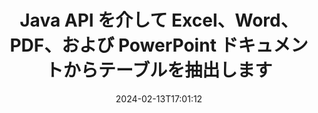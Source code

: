 ---
############################# Static ############################
layout: "auto-gen-parser"
date: 2024-02-13T17:01:12
draft: false
otherformats: 

############################# Head ############################
head_title: "Java API を介して PDF、DOCX、PPTX、XLSX、EPUB などからテーブルを抽出します"
head_description: "GroupDocs.Parser Java API を使用すると、プログラマーは PDF、DOC、DOCX、PPT、PPTX、EML、MSG、XLS、XLSX、CSV からテーブルを抽出できます、ODT、RTF、および Java アプリ内のその他の多くのドキュメント タイプ。"

############################# Header ############################
title: "Java API を介して Excel、Word、PDF、および PowerPoint ドキュメントからテーブルを抽出します"
description: "GroupDocs.Parser Java API を使用すると、プログラマーは PDF、DOC、DOCX、PPT、PPTX、EML、MSG、XLS、XLSX、CSV からテーブルを抽出できます、ODT、RTF、および EPUB のドキュメントまたはページ。"
bg_image: "https://cms.admin.containerize.com/templates/aspose/App_Themes/V3/images/bg/header1.png"
bg_overlay: false
button:
    enable: true
    icon: "fas fa-arrow-down"
    label: "無料トライアルをダウンロード"
    link: "https://downloads.groupdocs.com/parser/java"

############################# SubMenu ############################
submenu:
    enable: true

    left:
        img_alt: "GroupDocs.Parser for Java"
        image: "https://cms.admin.containerize.com/templates/groupdocs/images/product-logos/90x90-noborder/groupdocs-parser-java.png"
        product: "GroupDocs.Parser"
        platform: "Java"

    middle:
        button:

            # button loop
            - link: "https://apireference.groupdocs.com/parser/java"
              text: "APIリファレンス"

            # button loop
            - link: "https://github.com/groupdocs-parser"
              text: "コード例"

            # button loop
            - link: "https://products.groupdocs.app/parser/family"
              text: "ライブデモ"

            # button loop
            - link: "https://purchase.groupdocs.com/pricing/parser/java"
              text: "価格設定"

    right:
        link_download: "https://downloads.groupdocs.com/parser"
        link_learn: "https://docs.groupdocs.com/parser/java"
        link_buy: "https://purchase.groupdocs.com"

############################# About ############################
about:
    enable: true
    title: "Java API 経由で XHTML ファイルからテーブルを抽出するにはどうすればよいですか?"
    content: |
        テーブルは行と列に配置されたセルの集合です。テーブルは、詳細または複雑なデータを保存および整理して、ユーザーが簡単に読み取ったり表示できるようにする上で非常に重要な役割を果たします。テーブルは、リストの作成、情報の比較、データの整列、情報のグループ化、データの傾向やパターンの強調表示など、さまざまな方法で使用できます。 GroupDocs.Parser for Java は、ソフトウェア プログラマが、PDF、電子メール、電子ブック、Word (DOC、{ 318})、PowerPoint (PPT、PPTX)、Excel (XLS、XLSX)、メール (EML、MSG) 形式など。 Java API には、ドキュメントからすべての表を抽出する、特定のページから表を抽出する、表のセル データを取得する、表の行と列の合計数を取得する、行の高さを取得するなど、表を操作するための重要な機能がいくつか含まれています。テーブルなどのデータを印刷します。
        
        

############################# Steps ############################
steps:
    enable: true
    title_left: "Java の XHTML からテーブルを抽出します"
    content_left: |
        [GroupDocs.Parser for Java](/ja/parser/java/) を使用すると、Java 開発者は、いくつかの簡単な手順を実装することで、XHTML ファイルからテーブルを簡単に抽出できます。
        
        * 最初のドキュメントの [Parser](https://reference.groupdocs.com/parser/java/com.groupdocs.parser/parser/) オブジェクトをインスタンス化します。
        * ドキュメントがテーブル抽出をサポートしているかどうかを確認します。
        * [PageTableAreaOptions](https://reference.groupdocs.com/parser/java/com.groupdocs.parser.options/pagetableareaoptions/) および  をインスタンス化します。 [TemplateTableLayout](https://reference.groupdocs.com/parser/java/com.groupdocs.parser.templates/templatetablelayout/) テーブルのレイアウトを設定するクラス
        * [getTables](https://reference.groupdocs.com/parser/java/com.groupdocs.parser/parser/#getTables-com.groupdocs.parser.options.PageTableAreaOptions-) メソッドを呼び出し、のコレクションを取得します。[PageTableArea](https://reference.groupdocs.com/parser/java/com.groupdocs.parser.data/pagetablearea/) オブジェクト。

    title_right: "テーブル抽出の詳細"
    content_right: |
        * <a href="https://docs.groupdocs.com/parser/java/extract-tables-from-document/">文書から表を抽出する方法</a>
        * <a href="https://docs.groupdocs.com/parser/java/extract-tables-from-document-page/">ドキュメントページから表を抽出する方法</a>
 
    code: |
     {{% parser/additional-styles %}}
     {{< parser/code-parser title="Java サンプルコードを使用して XHTML ファイルからテーブルを抽出する方法">}}

        ```java    
        // GroupDocs.Parser API を使用して XHTML ファイルからテーブルを抽出する
        // Parserクラスのインスタンスを作成する
        try (Parser parser = new Parser(Constants.SampleInvoicePagesPdf)) {
            // ドキュメントがテーブル抽出をサポートしているかどうかを確認する
            if (!parser.getFeatures().isTables()) {
                System.out.println("ドキュメントはテーブル抽出をサポートしていません。");
                return;
            }
            // テーブルのレイアウトを作成する
            TemplateTableLayout layout = new TemplateTableLayout(
                    java.util.Arrays.asList(new Double[]{50.0, 95.0, 275.0, 415.0, 485.0, 545.0}),
                    java.util.Arrays.asList(new Double[]{325.0, 340.0, 365.0, 395.0}));
            // テーブル抽出のオプションを作成する
            PageTableAreaOptions options = new PageTableAreaOptions(layout);
            // ドキュメントから表を抽出します。
            Iterable<PageTableArea> tables = parser.getTables(options);
            // テーブルを反復処理する
            for (PageTableArea t : tables) {
                // 行を反復処理する
                for (int row = 0; row < t.getRowCount(); row++) {
                    // 列を反復処理する
                    for (int column = 0; column < t.getColumnCount(); column++) {
                        // 表のセルを取得する
                        PageTableAreaCell cell = t.getCell(row, column);
                        if (cell != null) {
                            // 表のセルのテキストを印刷します
                            System.out.print(cell.getText());
                            System.out.print(" | ");
                        }
                    }
                    System.out.println();
                }
                System.out.println();
            }
        }
        ```
     {{< /parser/code-parser >}}

############################# More ############################
more:
    enable: true
    title_left: "システム要求"
    content_left: |
        GroupDocs.Parser for Java API は、すべての主要なプラットフォームとオペレーティング システムでサポートされています。以下のコードを実行する前に、次の前提条件がシステムにインストールされていることを確認してください。
        
        * オペレーティング システム: Microsoft Windows、Linux、MacOS
        * 開発環境: NetBeans, Intellij IDEA, Eclipse, etc.
        * フレームワーク
        * GroupDocs.Parser for Java の最新バージョンを [Maven](https://repository.groupdocs.com/webapp/#/artifacts/browse/tree/General/repo/com/groupdocs/groupdocs-parser) からダウンロードします

    title_right: "GroupDocs.Parser for Java を使用する理由"
    content_right: |
        * サポートされているドキュメントからのプレーン テキスト抽出のサポート    
        * ユーザー定義のテンプレートを使用したドキュメントの解析    
        * 構造化テキスト抽出を完全にサポート    
        * キーワードおよび正規表現によるテキスト検索    
        * 書式設定されたテキスト、メタデータ、画像、コンテナ、添付ファイルを抽出します    
        * サポートされている一部のドキュメント形式の目次を抽出します    
        * PDF ドキュメントからのフォーム データを解析する    
        * ドキュメントからハイパーリンクを抽出する   

############################# About Formats ############################
about_formats:
    enable: true

############################# More Formats ############################
more_formats:
    enable: true
    title: "他のドキュメント形式からのテーブルの抽出"
    content: |
        Java ファイル形式と画像のドキュメント解析とテーブル抽出 API。以下に示すように、いくつかの一般的なファイル形式のデータを抽出します。

############################# Back to top ###############################
back_to_top:
    enable: true
---